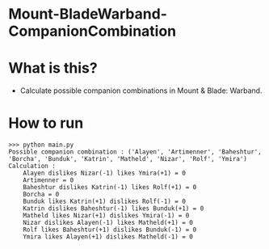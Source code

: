 # Mount-BladeWarband-CompanionCombination

# What is this?
* Calculate possible companion combinations in Mount & Blade: Warband.

# How to run

```
>>> python main.py
Possible companion combination : ('Alayen', 'Artimenner', 'Baheshtur', 'Borcha', 'Bunduk', 'Katrin', 'Matheld', 'Nizar', 'Rolf', 'Ymira')
Calculation : 
	Alayen dislikes Nizar(-1) likes Ymira(+1) = 0
	Artimenner = 0
	Baheshtur dislikes Katrin(-1) likes Rolf(+1) = 0
	Borcha = 0
	Bunduk likes Katrin(+1) dislikes Rolf(-1) = 0
	Katrin dislikes Baheshtur(-1) likes Bunduk(+1) = 0
	Matheld likes Nizar(+1) dislikes Ymira(-1) = 0
	Nizar dislikes Alayen(-1) likes Matheld(+1) = 0
	Rolf likes Baheshtur(+1) dislikes Bunduk(-1) = 0
	Ymira likes Alayen(+1) dislikes Matheld(-1) = 0
```
